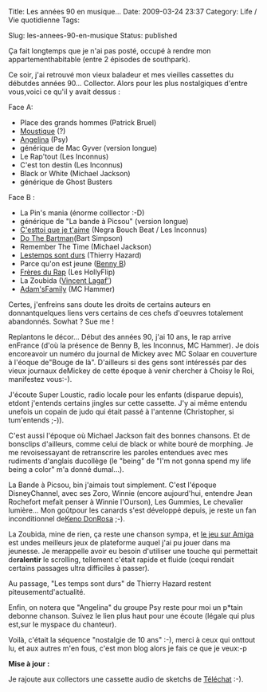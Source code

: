 Title: Les années 90 en musique...
Date: 2009-03-24 23:37
Category: Life / Vie quotidienne
Tags: <?xml version="1.0" encoding="utf-8"?>

Slug: les-annees-90-en-musique
Status: published

Ça fait longtemps que je n'ai pas posté, occupé à rendre mon appartementhabitable (entre 2 épisodes de southpark).

Ce soir, j'ai retrouvé mon vieux baladeur et mes vieilles cassettes du débutdes années 90... Collector. Alors pour les plus nostalgiques d'entre vous,voici ce qu'il y avait dessus :

Face A:

-   Place des grands hommes (Patrick Bruel)
-   [Moustique](\%22http://www.thibault-asbl.be/parole.php?id=44&titre=Moustique\%22) (?)
-   [Angelina](\%22http://www.myspace.com/psyofficielmyspace\%22) (Psy)
-   générique de Mac Gyver (version longue)
-   Le Rap'tout (Les Inconnus)
-   C'est ton destin (Les Inconnus)
-   Black or White (Michael Jackson)
-   générique de Ghost Busters

Face B :

-   La Pin's mania (énorme colllector :-D)
-   générique de "La bande à Picsou" (version longue)
-   [C'esttoi que je t'aime](\%22http://www.youtube.com/watch?v=XPzARtdytR4\%22) (Negra Bouch Beat / Les Inconnus)
-   [Do The Bartman](\%22http://lyricskeeper.fr/fr/simpsons/do-the-bartman.html\%22)(Bart Simpson)
-   Remember The Time (Michael Jackson)
-   [Lestemps sont durs](\%22http://www.bide-et-musique.com/song/5411.html\%22) (Thierry Hazard)
-   Parce qu'on est jeune ([Benny B](\%22http://fr.wikipedia.org/wiki/Benny_B\%22))
-   [Frères du Rap](\%22http://www.bide-et-musique.com/song/3424.html\%22) (Les HollyFlip)
-   La Zoubida ([Vincent Lagaf'](\%22http://fr.wikipedia.org/wiki/Vincent_Lagaf\%22))
-   [Adam'sFamily](\%22http://www.youtube.com/watch?v=BWJiPUWoB4k\%22) (MC Hammer)

Certes, j'enfreins sans doute les droits de certains auteurs en donnantquelques liens vers certains de ces chefs d'oeuvres totalement abandonnés. Sowhat ? Sue me ! 

Replantons le décor... Début des années 90, j'ai 10 ans, le rap arrive enFrance (d'où la présence de Benny B, les Inconnus, MC Hammer). Je dois encoreavoir un numéro du journal de Mickey avec MC Solaar en couverture à l'éoque de"Bouge de là". D'ailleurs si des gens sont intéressés par des vieux journaux deMickey de cette époque à venir chercher à Choisy le Roi, manifestez vous:-).

J'écoute Super Loustic, radio locale pour les enfants (disparue depuis), etdont j'entends certains jingles sur cette cassette. J'y ai même entendu unefois un copain de judo qui était passé à l'antenne (Christopher, si tum'entends ;-)).

C'est aussi l'époque où Michael Jackson fait des bonnes chansons. Et de bonsclips d'ailleurs, comme celui de black or white bouré de morphing. Je me revoisessayant de retranscrire les paroles entendues avec mes rudiments d'anglais ducollège (le "being" de "I'm not gonna spend my life being a color" m'a donné dumal...).

La Bande à Picsou, bin j'aimais tout simplement. C'est l'époque DisneyChannel, avec ses Zoro, Winnie (encore aujourd'hui, entendre Jean Rochefort mefait penser à Winnie l'Ourson), Les Gummies, Le chevalier lumière... Mon goûtpour les canards s'est développé depuis, je reste un fan inconditionnel de[Keno DonRosa](\%22http://fr.wikipedia.org/wiki/Keno_Don_Rosa\%22) ;-).

La Zoubida, mine de rien, ça reste une chanson sympa, et [le jeu sur Amiga](\%22http://www.emunova.net/veda/test/1120.htm\%22) est undes meilleurs jeux de plateforme auquel j'ai pu jouer dans ma jeunesse. Je merappelle avoir eu besoin d'utiliser une touche qui permettait de**ralentir** le scrolling, tellement c'était rapide et fluide (cequi rendait certains passages ultra difficiles à passer).

Au passage, "Les temps sont durs" de Thierry Hazard restent piteusementd'actualité.

Enfin, on notera que "Angelina" du groupe Psy reste pour moi un p\*tain debonne chanson. Suivez le lien plus haut pour une écoute (légale qui plus est,sur le myspace du chanteur).

Voilà, c'était la séquence "nostalgie de 10 ans" :-), merci à ceux qui onttout lu, et aux autres m'en fous, c'est mon blog alors je fais ce que je veux:-p

**Mise à jour :**

Je rajoute aux collectors une cassette audio de sketchs de [Téléchat](\%22http://fr.wikipedia.org/wiki/T%C3%A9l%C3%A9chat\%22) :-).
